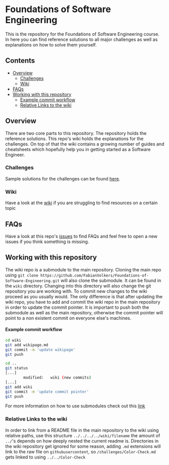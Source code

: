 # Foundations of Software Engineering<!-- omit in TOC -->
This is the repository for the Foundations of Software Engineering course. In here you can find reference solutions to all major challenges as well as explanations on how to solve them yourself.

## Contents<!-- omit in TOC -->
- [Overview](#overview)
  - [Challenges](#challenges)
  - [Wiki](#wiki)
- [FAQs](#faqs)
- [Working with this repository](#working-with-this-repository)
    - [Example commit workflow](#example-commit-workflow)
  - [Relative Links to the wiki](#relative-links-to-the-wiki)

## Overview
There are two core parts to this repository. The repository holds the reference solutions. This repo's wiki holds the explanations for the challenges. On top of that the wiki contains a growing number of guides and cheatsheets which hopefully help you in getting started as a Software Engineer.

### Challenges
Sample solutions for the challenges can be found [here](./challenges).

### Wiki
Have a look at the [wiki](./wiki) if you are struggling to find resources on a certain topic

## FAQs
Have a look at this repo's [issues](https://github.com/FabianVolkers/Foundations-of-Software-Engineering/issues) to find FAQs and feel free to open a new issues if you think something is missing.

## Working with this repository 

The wiki repo is a submodule to the main repository. Cloning the main repo using `git clone https://github.com/FabianVolkers/Foundations-of-Software-Engineering.git` will also clone the submodule. It can be found in the `wiki` directory. Changing into this directory will also change the git repository you are working with. To commit new changes to the wiki proceed as you usually would. The only difference is that after updating the wiki repo, you have to add and commit the wiki repo in the main repository in order to update the commit pointer. It is important to push both the submodule as well as the main repository, otherwise the commit pointer will point to a non existent commit on everyone else's machines.

#### Example commit workflow
```bash
cd wiki
git add wikipage.md
git commit -m 'update wikipage'
git push

cd ..
git status
[...]
        modified:   wiki (new commits)
[...]
git add wiki
git commit -m 'update commit pointer'
git push
```

For more information on how to use submodules check out this [link](https://brendancleary.com/2013/03/08/including-a-github-wiki-in-a-repository-as-a-submodule/)


### Relative Links to the wiki
In order to link from a README file in the main repository to the wiki using relative paths, use this structure 
`../../../../wiki/filename`
the amount of `../`'s depends on how deeply nested the current readme is. Directories in the wiki repository get ignored for some reason, adding `.md` extensions will link to the raw file on `githubusercontent`, so `/challenges/Color-Check.md` gets linked to using `../../Color-Check`